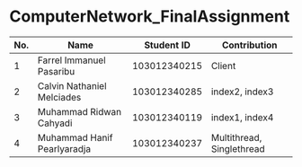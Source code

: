 # ComputerNetwork_FinalAssignment
| No. | Name                         | Student ID      | Contribution                  |
|-----|------------------------------|-----------------|-------------------------------|
| 1   | Farrel Immanuel Pasaribu     | 103012340215    | Client                        |
| 2   | Calvin Nathaniel Melciades   | 103012340285    | index2, index3                |
| 3   | Muhammad Ridwan Cahyadi      | 103012340119    | index1, index4                |
| 4   | Muhammad Hanif Pearlyaradja  | 103012340237    | Multithread, Singlethread     |
